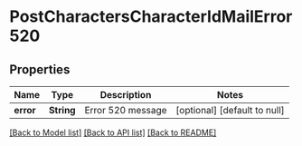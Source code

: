 # PostCharactersCharacterIdMailError520

## Properties
Name | Type | Description | Notes
------------ | ------------- | ------------- | -------------
**error** | **String** | Error 520 message | [optional] [default to null]

[[Back to Model list]](../README.md#documentation-for-models) [[Back to API list]](../README.md#documentation-for-api-endpoints) [[Back to README]](../README.md)


